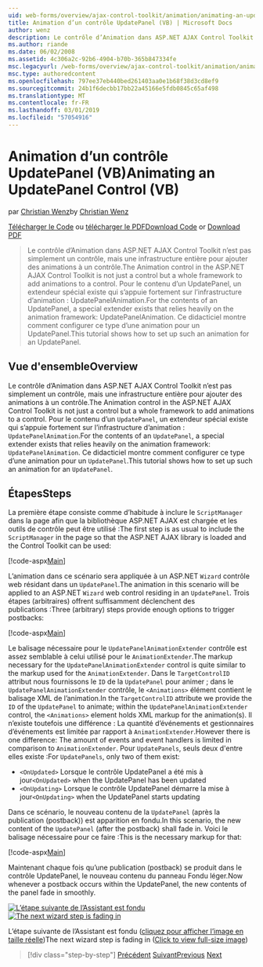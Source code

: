 ```yaml
---
uid: web-forms/overview/ajax-control-toolkit/animation/animating-an-updatepanel-control-vb
title: Animation d’un contrôle UpdatePanel (VB) | Microsoft Docs
author: wenz
description: Le contrôle d’Animation dans ASP.NET AJAX Control Toolkit n’est pas simplement un contrôle, mais une infrastructure entière pour ajouter des animations à un contrôle. Pour le contenu d’un...
ms.author: riande
ms.date: 06/02/2008
ms.assetid: 4c306a2c-92b6-4904-b70b-365b847334fe
msc.legacyurl: /web-forms/overview/ajax-control-toolkit/animation/animating-an-updatepanel-control-vb
msc.type: authoredcontent
ms.openlocfilehash: 797ee37eb440bed261403aa0e1b68f38d3cd8ef9
ms.sourcegitcommit: 24b1f6decbb17bb22a45166e5fdb0845c65af498
ms.translationtype: MT
ms.contentlocale: fr-FR
ms.lasthandoff: 03/01/2019
ms.locfileid: "57054916"
---
```

<a name="animating-an-updatepanel-control-vb"></a><span data-ttu-id="46f19-104">Animation d’un contrôle UpdatePanel (VB)</span><span class="sxs-lookup"><span data-stu-id="46f19-104">Animating an UpdatePanel Control (VB)</span></span>
====================
<span data-ttu-id="46f19-105">par [Christian Wenz](https://github.com/wenz)</span><span class="sxs-lookup"><span data-stu-id="46f19-105">by [Christian Wenz](https://github.com/wenz)</span></span>

<span data-ttu-id="46f19-106">[Télécharger le Code](http://download.microsoft.com/download/9/3/f/93f8daea-bebd-4821-833b-95205389c7d0/UpdatePanelAnimation1.vb.zip) ou [télécharger le PDF](http://download.microsoft.com/download/b/6/a/b6ae89ee-df69-4c87-9bfb-ad1eb2b23373/updatepanelanimation1VB.pdf)</span><span class="sxs-lookup"><span data-stu-id="46f19-106">[Download Code](http://download.microsoft.com/download/9/3/f/93f8daea-bebd-4821-833b-95205389c7d0/UpdatePanelAnimation1.vb.zip) or [Download PDF](http://download.microsoft.com/download/b/6/a/b6ae89ee-df69-4c87-9bfb-ad1eb2b23373/updatepanelanimation1VB.pdf)</span></span>

> <span data-ttu-id="46f19-107">Le contrôle d’Animation dans ASP.NET AJAX Control Toolkit n’est pas simplement un contrôle, mais une infrastructure entière pour ajouter des animations à un contrôle.</span><span class="sxs-lookup"><span data-stu-id="46f19-107">The Animation control in the ASP.NET AJAX Control Toolkit is not just a control but a whole framework to add animations to a control.</span></span> <span data-ttu-id="46f19-108">Pour le contenu d’un UpdatePanel, un extendeur spécial existe qui s’appuie fortement sur l’infrastructure d’animation : UpdatePanelAnimation.</span><span class="sxs-lookup"><span data-stu-id="46f19-108">For the contents of an UpdatePanel, a special extender exists that relies heavily on the animation framework: UpdatePanelAnimation.</span></span> <span data-ttu-id="46f19-109">Ce didacticiel montre comment configurer ce type d’une animation pour un UpdatePanel.</span><span class="sxs-lookup"><span data-stu-id="46f19-109">This tutorial shows how to set up such an animation for an UpdatePanel.</span></span>


## <a name="overview"></a><span data-ttu-id="46f19-110">Vue d'ensemble</span><span class="sxs-lookup"><span data-stu-id="46f19-110">Overview</span></span>

<span data-ttu-id="46f19-111">Le contrôle d’Animation dans ASP.NET AJAX Control Toolkit n’est pas simplement un contrôle, mais une infrastructure entière pour ajouter des animations à un contrôle.</span><span class="sxs-lookup"><span data-stu-id="46f19-111">The Animation control in the ASP.NET AJAX Control Toolkit is not just a control but a whole framework to add animations to a control.</span></span> <span data-ttu-id="46f19-112">Pour le contenu d’un `UpdatePanel`, un extendeur spécial existe qui s’appuie fortement sur l’infrastructure d’animation : `UpdatePanelAnimation`.</span><span class="sxs-lookup"><span data-stu-id="46f19-112">For the contents of an `UpdatePanel`, a special extender exists that relies heavily on the animation framework: `UpdatePanelAnimation`.</span></span> <span data-ttu-id="46f19-113">Ce didacticiel montre comment configurer ce type d’une animation pour un `UpdatePanel`.</span><span class="sxs-lookup"><span data-stu-id="46f19-113">This tutorial shows how to set up such an animation for an `UpdatePanel`.</span></span>

## <a name="steps"></a><span data-ttu-id="46f19-114">Étapes</span><span class="sxs-lookup"><span data-stu-id="46f19-114">Steps</span></span>

<span data-ttu-id="46f19-115">La première étape consiste comme d’habitude à inclure le `ScriptManager` dans la page afin que la bibliothèque ASP.NET AJAX est chargée et les outils de contrôle peut être utilisé :</span><span class="sxs-lookup"><span data-stu-id="46f19-115">The first step is as usual to include the `ScriptManager` in the page so that the ASP.NET AJAX library is loaded and the Control Toolkit can be used:</span></span>

[!code-aspx[Main](animating-an-updatepanel-control-vb/samples/sample1.aspx)]

<span data-ttu-id="46f19-116">L’animation dans ce scénario sera appliquée à un ASP.NET `Wizard` contrôle web résidant dans un `UpdatePanel`.</span><span class="sxs-lookup"><span data-stu-id="46f19-116">The animation in this scenario will be applied to an ASP.NET `Wizard` web control residing in an `UpdatePanel`.</span></span> <span data-ttu-id="46f19-117">Trois étapes (arbitraires) offrent suffisamment déclenchent des publications :</span><span class="sxs-lookup"><span data-stu-id="46f19-117">Three (arbitrary) steps provide enough options to trigger postbacks:</span></span>

[!code-aspx[Main](animating-an-updatepanel-control-vb/samples/sample2.aspx)]

<span data-ttu-id="46f19-118">Le balisage nécessaire pour le `UpdatePanelAnimationExtender` contrôle est assez semblable à celui utilisé pour le `AnimationExtender`.</span><span class="sxs-lookup"><span data-stu-id="46f19-118">The markup necessary for the `UpdatePanelAnimationExtender` control is quite similar to the markup used for the `AnimationExtender`.</span></span> <span data-ttu-id="46f19-119">Dans le `TargetControlID` attribut nous fournissons le `ID` de la `UpdatePanel` pour animer ; dans le `UpdatePanelAnimationExtender` contrôle, le `<Animations>` élément contient le balisage XML de l’animation.</span><span class="sxs-lookup"><span data-stu-id="46f19-119">In the `TargetControlID` attribute we provide the `ID` of the `UpdatePanel` to animate; within the `UpdatePanelAnimationExtender` control, the `<Animations>` element holds XML markup for the animation(s).</span></span> <span data-ttu-id="46f19-120">Il n’existe toutefois une différence : La quantité d’événements et gestionnaires d’événements est limitée par rapport à `AnimationExtender`.</span><span class="sxs-lookup"><span data-stu-id="46f19-120">However there is one difference: The amount of events and event handlers is limited in comparison to `AnimationExtender`.</span></span> <span data-ttu-id="46f19-121">Pour `UpdatePanels`, seuls deux d'entre elles existe :</span><span class="sxs-lookup"><span data-stu-id="46f19-121">For `UpdatePanels`, only two of them exist:</span></span>

- <span data-ttu-id="46f19-122">`<OnUpdated>` Lorsque le contrôle UpdatePanel a été mis à jour</span><span class="sxs-lookup"><span data-stu-id="46f19-122">`<OnUpdated>` when the UpdatePanel has been updated</span></span>
- <span data-ttu-id="46f19-123">`<OnUpdating>` Lorsque le contrôle UpdatePanel démarre la mise à jour</span><span class="sxs-lookup"><span data-stu-id="46f19-123">`<OnUpdating>` when the UpdatePanel starts updating</span></span>

<span data-ttu-id="46f19-124">Dans ce scénario, le nouveau contenu de la `UpdatePanel` (après la publication (postback)) est apparition en fondu.</span><span class="sxs-lookup"><span data-stu-id="46f19-124">In this scenario, the new content of the `UpdatePanel` (after the postback) shall fade in.</span></span> <span data-ttu-id="46f19-125">Voici le balisage nécessaire pour ce faire :</span><span class="sxs-lookup"><span data-stu-id="46f19-125">This is the necessary markup for that:</span></span>

[!code-aspx[Main](animating-an-updatepanel-control-vb/samples/sample3.aspx)]

<span data-ttu-id="46f19-126">Maintenant chaque fois qu’une publication (postback) se produit dans le contrôle UpdatePanel, le nouveau contenu du panneau Fondu léger.</span><span class="sxs-lookup"><span data-stu-id="46f19-126">Now whenever a postback occurs within the UpdatePanel, the new contents of the panel fade in smoothly.</span></span>


<span data-ttu-id="46f19-127">[![L’étape suivante de l’Assistant est fondu](animating-an-updatepanel-control-vb/_static/image2.png)](animating-an-updatepanel-control-vb/_static/image1.png)</span><span class="sxs-lookup"><span data-stu-id="46f19-127">[![The next wizard step is fading in](animating-an-updatepanel-control-vb/_static/image2.png)](animating-an-updatepanel-control-vb/_static/image1.png)</span></span>

<span data-ttu-id="46f19-128">L’étape suivante de l’Assistant est fondu ([cliquez pour afficher l’image en taille réelle](animating-an-updatepanel-control-vb/_static/image3.png))</span><span class="sxs-lookup"><span data-stu-id="46f19-128">The next wizard step is fading in ([Click to view full-size image](animating-an-updatepanel-control-vb/_static/image3.png))</span></span>

> [!div class="step-by-step"]
> <span data-ttu-id="46f19-129">[Précédent](changing-an-animation-using-client-side-code-vb.md)
> [Suivant](dynamically-controlling-updatepanel-animations-vb.md)</span><span class="sxs-lookup"><span data-stu-id="46f19-129">[Previous](changing-an-animation-using-client-side-code-vb.md)
[Next](dynamically-controlling-updatepanel-animations-vb.md)</span></span>
